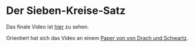 # Der Sieben-Kreise-Satz

Das finale Video ist [hier](https://youtu.be/flR3e5Cc2G4) zu sehen.

Orientiert hat sich das Video an einem [Paper von von Drach und Schwartz](https://arxiv.org/pdf/1911.00161.pdf). 
